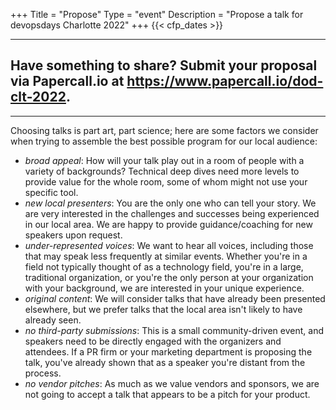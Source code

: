 +++
Title = "Propose"
Type = "event"
Description = "Propose a talk for devopsdays Charlotte 2022"
+++
  {{< cfp_dates >}}
 
<hr>

## Have something to share? Submit your proposal via Papercall.io at https://www.papercall.io/dod-clt-2022.

<hr>

Choosing talks is part art, part science; here are some factors we consider when trying to assemble the best possible program for our local audience:

- _broad appeal_: How will your talk play out in a room of people with a variety of backgrounds? Technical deep dives need more levels to provide value for the whole room, some of whom might not use your specific tool.
- _new local presenters_: You are the only one who can tell your story. We are very interested in the challenges and successes being experienced in our local area. We are happy to provide guidance/coaching for new speakers upon request.
- _under-represented voices_: We want to hear all voices, including those that may speak less frequently at similar events. Whether you're in a field not typically thought of as a technology field, you're in a large, traditional organization, or you're the only person at your organization with your background, we are interested in your unique experience.
- _original content_: We will consider talks that have already been presented elsewhere, but we prefer talks that the local area isn't likely to have already seen.
- _no third-party submissions_: This is a small community-driven event, and speakers need to be directly engaged with the organizers and attendees. If a PR firm or your marketing department is proposing the talk, you've already shown that as a speaker you're distant from the process.
- _no vendor pitches_: As much as we value vendors and sponsors, we are not going to accept a talk that appears to be a pitch for your product.
